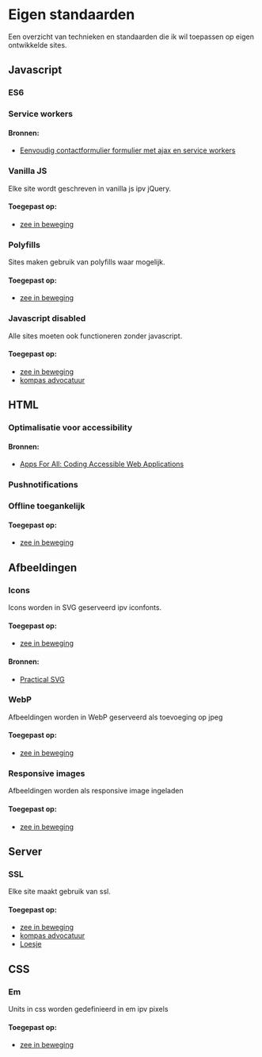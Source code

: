 # Eigen standaarden

Een overzicht van technieken en standaarden die ik wil toepassen op eigen ontwikkelde sites.

## Javascript
### ES6

### Service workers
#### Bronnen:
* [Eenvoudig contactformulier formulier met ajax en service workers](https://justmarkup.com/log/2016/10/enhancing-a-comment-form/)

### Vanilla JS
Elke site wordt geschreven in vanilla js ipv jQuery.
#### Toegepast op:
* [zee in beweging](https://zeeinbeweging.nl/)

### Polyfills
Sites maken gebruik van polyfills waar mogelijk.
#### Toegepast op:
* [zee in beweging](https://zeeinbeweging.nl/)

### Javascript disabled
Alle sites moeten ook functioneren zonder javascript.
#### Toegepast op:
* [zee in beweging](https://zeeinbeweging.nl/)
* [kompas advocatuur](http://kompas-advocatuur.nl/)

## HTML
### Optimalisatie voor accessibility
#### Bronnen:
* [Apps For All: Coding Accessible Web Applications](https://shop.smashingmagazine.com/products/apps-for-all)

### Pushnotifications

### Offline toegankelijk
#### Toegepast op:
* [zee in beweging](https://zeeinbeweging.nl/)

## Afbeeldingen
### Icons
Icons worden in SVG geserveerd ipv iconfonts.  
#### Toegepast op:
* [zee in beweging](https://zeeinbeweging.nl/)  

#### Bronnen:
* [Practical SVG](https://abookapart.com/products/practical-svg)

### WebP
Afbeeldingen worden in WebP geserveerd als toevoeging op jpeg
#### Toegepast op:
* [zee in beweging](https://zeeinbeweging.nl/)

### Responsive images
Afbeeldingen worden als responsive image ingeladen
#### Toegepast op:
* [zee in beweging](https://zeeinbeweging.nl/)

## Server

### SSL
Elke site maakt gebruik van ssl.
#### Toegepast op:
* [zee in beweging](https://zeeinbeweging.nl/)
* [kompas advocatuur](http://kompas-advocatuur.nl/)
* [Loesje](http://www.loesje.nl/)

## CSS
### Em
Units in css worden gedefinieerd in em ipv pixels
#### Toegepast op:
* [zee in beweging](https://zeeinbeweging.nl/)
